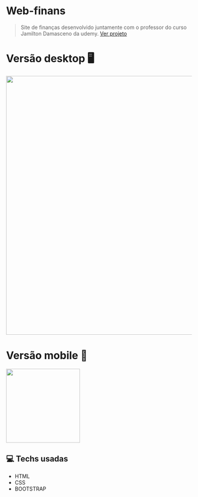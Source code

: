 # Web-finans
> Site  de finanças desenvolvido juntamente com o professor do curso Jamilton Damasceno da udemy.
<a href="https://cassiofreires.github.io/Web-finans/">Ver projeto</a>

# Versão desktop 🖥
<div>
<img src="https://user-images.githubusercontent.com/80475676/196192315-cc88a76b-69ce-4c0e-b856-9764e66971bb.png" width="700px"></img>
<div/>

# Versão mobile 📱
<div>
<img src="https://user-images.githubusercontent.com/80475676/196193172-40ef17ce-d98f-47c6-995f-f9fedaedbc6a.png" width="200px"></img>
<div/>

## 💻 Techs usadas
<ul>
  <li>HTML</li>
  <li>CSS</li>
  <li>BOOTSTRAP</li>
</ul>
